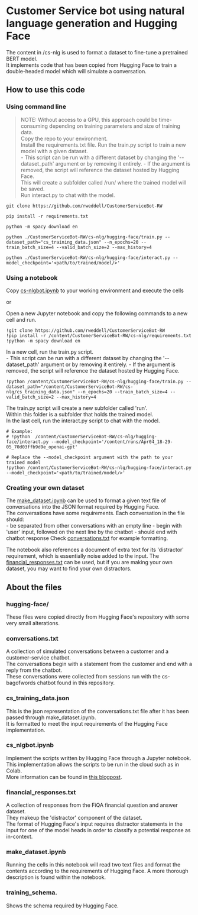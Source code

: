 # Customer Service bot using natural language generation and Hugging Face

The content in /cs-nlg is used to format a dataset to fine-tune a pretrained BERT model.  
It implements code that has been copied from Hugging Face to train a double-headed model which will simulate a conversation.

## How to use this code
### Using command line
>NOTE: Without access to a GPU, this approach could be time-consuming depending on training parameters and size of training data.    
Copy the repo to your environment.  
Install the requirements.txt file. 
Run the train.py script to train a new model with a given dataset.  
    - This script can be run with a different dataset by changing the '--dataset_path' argument or by removing it entirely.
    - If the argument is removed, the script will reference the dataset hosted by Hugging Face.  
This will create a subfolder called /run/ where the trained model will be saved.  
Run interact.py to chat with the model.  
```
git clone https://github.com/rweddell/CustomerServiceBot-RW

pip install -r requirements.txt

python -m spacy download en

python ./CustomerServiceBot-RW/cs-nlg/hugging-face/train.py --dataset_path="cs_training_data.json" --n_epochs=20 --train_batch_size=4 --valid_batch_size=2 --max_history=4

python ./CustomerServiceBot-RW/cs-nlg/hugging-face/interact.py --model_checkpoint='<path/to/trained/model/>'
```

### Using a notebook   
Copy [cs-nlgbot.ipynb](https://github.com/rweddell/CustomerServiceBot-RW/blob/main/cs-nlg/cs-nlgbot.ipynb) to your working environment and execute the cells   
  
or  
  
Open a new Jupyter notebook and copy the following commands to a new cell and run.    
```
!git clone https://github.com/rweddell/CustomerServiceBot-RW  
!pip install -r /content/CustomerServiceBot-RW/cs-nlg/requirements.txt
!python -m spacy download en 
```
In a new cell, run the train.py script.  
    - This script can be run with a different dataset by changing the '--dataset_path' argument or by removing it entirely.
    - If the argument is removed, the script will reference the dataset hosted by Hugging Face.  
```
!python /content/CustomerServiceBot-RW/cs-nlg/hugging-face/train.py --dataset_path="/content/CustomerServiceBot-RW/cs-nlg/cs_training_data.json" --n_epochs=20 --train_batch_size=4 --valid_batch_size=2 --max_history=4  
```
The train.py script will create a new subfolder called 'run'.  
Within this folder is a subfolder that holds the trained model.   
In the last cell, run the interact.py script to chat with the model.  
```
# Example:
# !python  /content/CustomerServiceBot-RW/cs-nlg/hugging-face/interact.py --model_checkpoint='/content/runs/Apr04_18-29-05_70d03ffb9d9e_openai-gpt'

# Replace the --model_checkpoint argument with the path to your trained model
!python /content/CustomerServiceBot-RW/cs-nlg/hugging-face/interact.py --model_checkpoint='<path/to/trained/model/>'  
```  

### Creating your own dataset
The [make_dataset.ipynb](https://github.com/rweddell/CustomerServiceBot-RW/blob/main/cs-nlg/make_dataset.ipynb) can be used to format a given text file of conversations into the JSON format required by Hugging Face.  
The conversations have some requirements. Each conversation in the file should:  
    - be separated from other conversations with an empty line
    - begin with 'user' input, followed on the next line by the chatbot
    - should end with chatbot response 
Check [conversations.txt](https://github.com/rweddell/CustomerServiceBot-RW/blob/main/cs-nlg/conversations.txt) for example formatting.

The notebook also references a document of extra text for its 'distractor' requirement, which is essentially noise added to the input. The [financial_responses.txt](https://github.com/rweddell/CustomerServiceBot-RW/blob/main/cs-nlg/financial_responses.txt) can be used, but if you are making your own dataset, you may want to find your own distractors.

## About the files
### hugging-face/
These files were copied directly from Hugging Face's repository with some very small alterations.  
### conversations.txt
A collection of simulated conversations between a customer and a customer-service chatbot.   
The conversations begin with a statement from the customer and end with a reply from the chatbot.  
These conversations were collected from sessions run with the cs-bagofwords chatbot found in this repository.  
### cs_training_data.json
This is the json representation of the conversations.txt file after it has been passed through make_dataset.ipynb.   
It is formatted to meet the input requirements of the Hugging Face implementation.  
### cs_nlgbot.ipynb
Implement the scripts written by Hugging Face through a Jupyter notebook.  
This implementation allows the scripts to be run in the cloud such as in Colab.   
More information can be found in [this blogpost](https://medium.com/huggingface/how-to-build-a-state-of-the-art-conversational-ai-with-transfer-learning-2d818ac26313).   
### financial_responses.txt
A collection of responses from the FiQA financial question and answer dataset.  
They makeup the 'distractor' component of the dataset.   
The format of Hugging Face's input requires distractor statements in the input for one of the model heads in order to classify a potential response as in-context.   
### make_dataset.ipynb
Running the cells in this notebook will read two text files and format the contents according to the requirements of Hugging Face. A more thorough description is found within the notebook.  
### training_schema.
Shows the schema required by Hugging Face.
